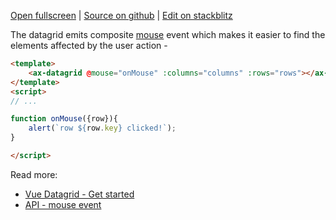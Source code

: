 
[Open fullscreen](https://vue.activewidgets.com/events/) | [Source on github](https://github.com/activewidgets/vue/tree/master/examples/events) | [Edit on stackblitz](https://stackblitz.com/github/activewidgets/vue/tree/master/examples/events?file=src/app.vue)

The datagrid emits composite [mouse](https://activewidgets.com/api/datagrid/mouse-event/) event 
which makes it easier to find the elements affected by the user action -

```html
<template>
    <ax-datagrid @mouse="onMouse" :columns="columns" :rows="rows"></ax-datagrid>
</template>
<script>
// ...

function onMouse({row}){
    alert(`row ${row.key} clicked!`);
}

</script>
```

Read more:

- [Vue Datagrid - Get started](https://activewidgets.com/guide/env/vue/#user-events)
- [API - mouse event](https://activewidgets.com/api/datagrid/mouse-event/)